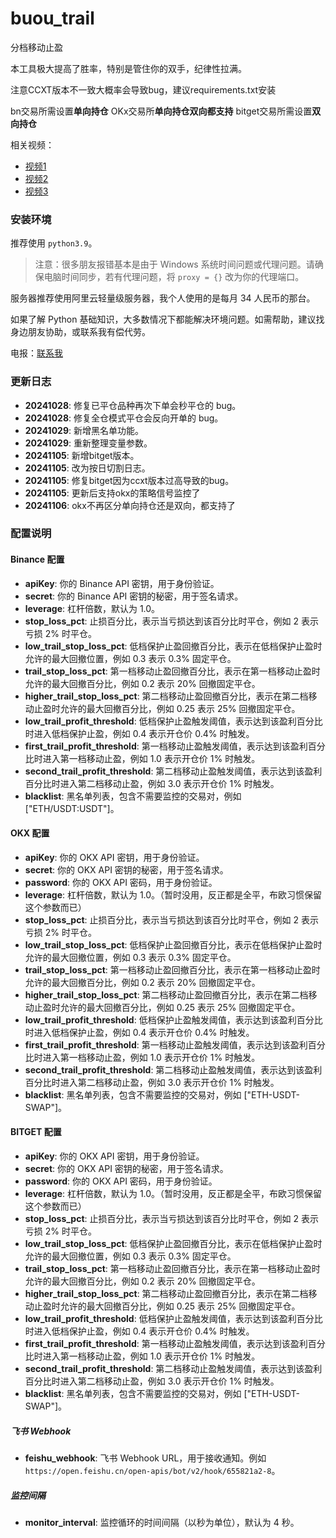 # buou_trail
分档移动止盈

本工具极大提高了胜率，特别是管住你的双手，纪律性拉满。


注意CCXT版本不一致大概率会导致bug，建议requirements.txt安装

bn交易所需设置**单向持仓**
OKx交易所**单向持仓双向都支持**
bitget交易所需设置**双向持仓**

相关视频：
- [视频1](https://www.youtube.com/watch?v=1ujgGsMQbqA)
- [视频2](https://www.youtube.com/watch?v=f4T0tKZTVrM)
- [视频3](https://www.youtube.com/watch?v=S8ICwu9u-dk)

### 安装环境
推荐使用 `python3.9`。

> 注意：很多朋友报错基本是由于 Windows 系统时间问题或代理问题。请确保电脑时间同步，若有代理问题，将 `proxy = {}` 改为你的代理端口。

服务器推荐使用阿里云轻量级服务器，我个人使用的是每月 34 人民币的那台。

如果了解 Python 基础知识，大多数情况下都能解决环境问题。如需帮助，建议找身边朋友协助，或联系我有偿代劳。

电报：[联系我](https://t.me/buouqukuairiji)

### 更新日志
- **20241028**: 修复已平仓品种再次下单会秒平仓的 bug。
- **20241028**: 修复全仓模式平仓会反向开单的 bug。
- **20241029**: 新增黑名单功能。
- **20241029**: 重新整理变量参数。
- **20241105**: 新增bitget版本。
- **20241105**: 改为按日切割日志。
- **20241105**: 修复bitget因为ccxt版本过高导致的bug。
- **20241105**: 更新后支持okx的策略信号监控了
- **20241106**: okx不再区分单向持仓还是双向，都支持了

### 配置说明


#### Binance 配置

- **apiKey**: 你的 Binance API 密钥，用于身份验证。
- **secret**: 你的 Binance API 密钥的秘密，用于签名请求。
- **leverage**: 杠杆倍数，默认为 1.0。
- **stop_loss_pct**: 止损百分比，表示当亏损达到该百分比时平仓，例如 2 表示亏损 2% 时平仓。
- **low_trail_stop_loss_pct**: 低档保护止盈回撤百分比，表示在低档保护止盈时允许的最大回撤位置，例如 0.3 表示 0.3% 固定平仓。
- **trail_stop_loss_pct**: 第一档移动止盈回撤百分比，表示在第一档移动止盈时允许的最大回撤百分比，例如 0.2 表示 20% 回撤固定平仓。
- **higher_trail_stop_loss_pct**: 第二档移动止盈回撤百分比，表示在第二档移动止盈时允许的最大回撤百分比，例如 0.25 表示 25% 回撤固定平仓。
- **low_trail_profit_threshold**: 低档保护止盈触发阈值，表示达到该盈利百分比时进入低档保护止盈，例如 0.4 表示开仓价 0.4% 时触发。
- **first_trail_profit_threshold**: 第一档移动止盈触发阈值，表示达到该盈利百分比时进入第一档移动止盈，例如 1.0 表示开仓价 1% 时触发。
- **second_trail_profit_threshold**: 第二档移动止盈触发阈值，表示达到该盈利百分比时进入第二档移动止盈，例如 3.0 表示开仓价 1% 时触发。
- **blacklist**: 黑名单列表，包含不需要监控的交易对，例如 ["ETH/USDT:USDT"]。

#### OKX 配置

- **apiKey**: 你的 OKX API 密钥，用于身份验证。
- **secret**: 你的 OKX API 密钥的秘密，用于签名请求。
- **password**: 你的 OKX API 密码，用于身份验证。
- **leverage**: 杠杆倍数，默认为 1.0。（暂时没用，反正都是全平，布欧习惯保留这个参数而已）
- **stop_loss_pct**: 止损百分比，表示当亏损达到该百分比时平仓，例如 2 表示亏损 2% 时平仓。
- **low_trail_stop_loss_pct**: 低档保护止盈回撤百分比，表示在低档保护止盈时允许的最大回撤位置，例如 0.3 表示 0.3% 固定平仓。
- **trail_stop_loss_pct**: 第一档移动止盈回撤百分比，表示在第一档移动止盈时允许的最大回撤百分比，例如 0.2 表示 20% 回撤固定平仓。
- **higher_trail_stop_loss_pct**: 第二档移动止盈回撤百分比，表示在第二档移动止盈时允许的最大回撤百分比，例如 0.25 表示 25% 回撤固定平仓。
- **low_trail_profit_threshold**: 低档保护止盈触发阈值，表示达到该盈利百分比时进入低档保护止盈，例如 0.4 表示开仓价 0.4% 时触发。
- **first_trail_profit_threshold**: 第一档移动止盈触发阈值，表示达到该盈利百分比时进入第一档移动止盈，例如 1.0 表示开仓价 1% 时触发。
- **second_trail_profit_threshold**: 第二档移动止盈触发阈值，表示达到该盈利百分比时进入第二档移动止盈，例如 3.0 表示开仓价 1% 时触发。
- **blacklist**: 黑名单列表，包含不需要监控的交易对，例如 ["ETH-USDT-SWAP"]。

#### BITGET 配置

- **apiKey**: 你的 OKX API 密钥，用于身份验证。
- **secret**: 你的 OKX API 密钥的秘密，用于签名请求。
- **password**: 你的 OKX API 密码，用于身份验证。
- **leverage**: 杠杆倍数，默认为 1.0。（暂时没用，反正都是全平，布欧习惯保留这个参数而已）
- **stop_loss_pct**: 止损百分比，表示当亏损达到该百分比时平仓，例如 2 表示亏损 2% 时平仓。
- **low_trail_stop_loss_pct**: 低档保护止盈回撤百分比，表示在低档保护止盈时允许的最大回撤位置，例如 0.3 表示 0.3% 固定平仓。
- **trail_stop_loss_pct**: 第一档移动止盈回撤百分比，表示在第一档移动止盈时允许的最大回撤百分比，例如 0.2 表示 20% 回撤固定平仓。
- **higher_trail_stop_loss_pct**: 第二档移动止盈回撤百分比，表示在第二档移动止盈时允许的最大回撤百分比，例如 0.25 表示 25% 回撤固定平仓。
- **low_trail_profit_threshold**: 低档保护止盈触发阈值，表示达到该盈利百分比时进入低档保护止盈，例如 0.4 表示开仓价 0.4% 时触发。
- **first_trail_profit_threshold**: 第一档移动止盈触发阈值，表示达到该盈利百分比时进入第一档移动止盈，例如 1.0 表示开仓价 1% 时触发。
- **second_trail_profit_threshold**: 第二档移动止盈触发阈值，表示达到该盈利百分比时进入第二档移动止盈，例如 3.0 表示开仓价 1% 时触发。
- **blacklist**: 黑名单列表，包含不需要监控的交易对，例如 ["ETH-USDT-SWAP"]。

##### 飞书 Webhook

- **feishu_webhook**: 飞书 Webhook URL，用于接收通知。例如 `https://open.feishu.cn/open-apis/bot/v2/hook/655821a2-8`。

##### 监控间隔

- **monitor_interval**: 监控循环的时间间隔（以秒为单位），默认为 4 秒。

